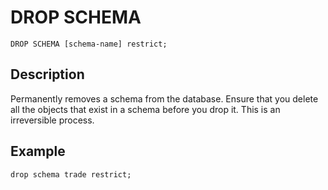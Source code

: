 # DROP SCHEMA

```pre
DROP SCHEMA [schema-name] restrict;
```

## Description

Permanently removes a schema from the database. Ensure that you delete all the objects that exist in a schema before you drop it. This is an irreversible process.

## Example

```pre
drop schema trade restrict;
```
